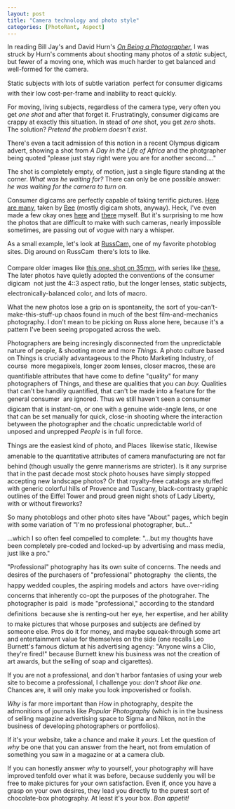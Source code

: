 ```yaml
---
layout: post
title: "Camera technology and photo style"
categories: [PhotoRant, Aspect]
---
```

In reading Bill Jay's and David Hurn's <a href="http://www.lenswork.com/obp.htm" target="rantframe"><i>On Being a Photographer,</i></a> I was struck by Hurn's comments about shooting many photos of a <i>static</i> subject, but fewer of a moving one, which was much harder to get balanced and well-formed for the camera.

Static subjects with lots of subtle variation &#151; perfect for consumer digicams with their low cost-per-frame and inability to react quickly.


<!--more-->
For moving, living subjects, regardless of the camera type, very often you get <i>one shot</i> and after that forget it. Frustratingly, consumer digicams are crappy at exactly this situation. In stead of <i>one</i> shot, you get <i>zero</i> shots. The solution? <i>Pretend the problem doesn't exist.</i>

There's even a tacit admission of this notion in a recent Olympus digicam advert, showing a shot from <i>A Day in the Life of Africa</i> and the photgrapher being quoted "please just stay right were you are for another second...."

The shot is completely empty, of motion, just a single figure standing at the corner. <i>What was he waiting for?</i> There can only be one possible answer: <i>he was waiting for the camera to turn on.</i>

Consumer digicams are perfectly capable of taking terrific pictures. <a href="http://www.beeflowers.com" target="rantframe">Here are many,</a> taken by <a href="http://www.beeflowers.com" target="rantframe">Bee</a> (mostly digicam shots, anyway). Heck, I've even made a few okay ones <a href="/photo/salon/bjorke_obvious.html" target="rantframe">here</a> and <a href="https://www.botzilla.com/photo/journal/IMG_8184.html" target="rantframe">there</a> myself. But it's surprising to me how the photos that are difficult to make with such cameras, nearly impossible sometimes, are passing out of vogue with nary a whisper.

As a small example, let's look at <a href="http://www.russcam.com/photoblog/" target="rantframe">RussCam,</a> one of my favorite photoblog sites. Dig around on RussCam &#151; there's lots to like.

Compare older images like <a href="http://www.russcam.com/photoblog/archive/2003_06_07.html" target="rantframe">this one, shot on 35mm,</a> with series like <a href="http://www.russcam.com/photoblog/archive/2003_05_16.html" target="rantframe">these.</a> The later photos have quietly adopted the conventions of the consumer digicam &#151; not just the 4::3 aspect ratio, but the longer lenses, static subjects, electronically-balanced color, and lots of macro.

What the new photos lose a grip on is spontaneity, the sort of you-can't-make-this-stuff-up chaos found in much of the best film-and-mechanics photography. I don't mean to be picking on Russ alone here, because it's a pattern I've been seeing propogated across the web.

Photographers are being incresingly disconnected from the unpredictable nature of people, &amp; shooting more and more <i>Things.</i> A photo culture based on Things is crucially advantageous to the Photo Marketing Industry, of course &#151; more megapixels, longer zoom lenses, closer macros, these are quantifiable attributes that have come to define "quality" for many photographers of Things, and these are qualities that you can <i>buy.</i> Qualities that can't be handily quantified, that can't be made into a feature for the general consumer &#151; are ignored. Thus we still haven't seen a consumer digicam that is instant-on, or one with a genuine wide-angle lens, or one that can be set manually for quick, close-in shooting where the interaction betyween the photographer and the choatic unpredictable world of unposed and unprepped <i>People</i> is in full force.

Things are the easiest kind of photo, and Places &#151; likewise static, likewise amenable to the quantitative attributes of camera manufacturing &#151; are not far behind (though usually the genre mannerisms are stricter). Is it any surprise that in the past decade most stock photo houses have simply stopped accepting new landscape photos? Or that royalty-free catalogs are stuffed with generic colorful hills of Provence and Tuscany, black-contrasty graphic outlines of the Eiffel Tower and proud green night shots of Lady Liberty, with or without fireworks?

So many photoblogs and other photo sites have "About" pages, which begin with some variation of "I'm no professional photographer, but..." 

...which I so often feel compelled to complete: "...but my thoughts have been completely pre-coded and locked-up by advertising and mass media, just like a pro."

"Professional" photography has its own suite of concerns. The needs and desires of the purchasers of "professional" photography &#151; the clients, the happy wedded couples, the aspiring models and actors &#151; have over-riding concerns that inherently co-opt the purposes of the photograher. The photographer is paid &#151; is made "professional," according to the standard definitions &#151; because she is renting-out her eye, her expertise, and her ability to make pictures that whose purposes and subjects are defined by someone else. Pros do it for money, and maybe squeak-through some art and entertainment value for themselves on the side (one recalls Leo Burnett's famous dictum at his advertising agency: "Anyone wins a Clio, they're fired!" because Burnett knew his business was not the creation of art awards, but the selling of soap and cigarettes).

If you are not a professional, and don't harbor fantasies of using your web site to become a professional, I challenge you: <i>don't shoot like one.</i> Chances are, it will only make you look impoverished or foolish.

<i>Why</i> is far more important than <i>How</i> in photography, despite the admonitions of journals like <i>Popular Photography</i> (which is in the business of selling magazine advertising space to Sigma and Nikon, not in the business of developing photographers or portfolios).

If it's your website, take a chance and make it <i>yours.</i> Let the question of <i>why</i> be one that you can answer from the heart, not from emulation of something you saw in a magazine or at a camera club.

If you can honestly answer <i>why</i> to yourself, your photography will have improved tenfold over what it was before, because suddenly you will be free to make pictures for your own satisfaction. Even if, once you have a grasp on your own desires, they lead you directly to the purest sort of chocolate-box photography. At least it's your box. <i>Bon appetit!</i>

